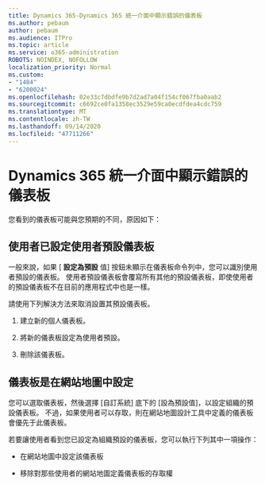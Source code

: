 ```yaml
---
title: Dynamics 365-Dynamics 365 統一介面中顯示錯誤的儀表板
ms.author: pebaum
author: pebaum
ms.audience: ITPro
ms.topic: article
ms.service: o365-administration
ROBOTS: NOINDEX, NOFOLLOW
localization_priority: Normal
ms.custom:
- "1484"
- "6200024"
ms.openlocfilehash: 02e33c7dbdfe9b7d2ad7a04f154cf067fba0aab2
ms.sourcegitcommit: c6692ce0fa1358ec3529e59ca0ecdfdea4cdc759
ms.translationtype: MT
ms.contentlocale: zh-TW
ms.lasthandoff: 09/14/2020
ms.locfileid: "47711266"
---
```

# <a name="wrong-dashboard-shows-in-dynamics-365-unified-interface"></a>Dynamics 365 統一介面中顯示錯誤的儀表板

您看到的儀表板可能與您預期的不同，原因如下：

## <a name="the-user-has-set-a-user-default-dashboard"></a>使用者已設定使用者預設儀表板 

一般來說，如果 [ **設定為預設** 值] 按鈕未顯示在儀表板命令列中，您可以識別使用者預設的儀表板。 使用者預設儀表板會覆寫所有其他的預設儀表板，即使使用者的預設儀表板不在目前的應用程式中也是一樣。

請使用下列解決方法來取消設置其預設儀表板。

1. 建立新的個人儀表板。

2. 將新的儀表板設定為使用者預設。

3. 刪除該儀表板。

## <a name="the-dashboard-is-set-in-the-sitemap"></a>儀表板是在網站地圖中設定

您可以選取儀表板，然後選擇 [自訂系統] 底下的 [設為預設值]，以設定組織的預設儀表板。 不過，如果使用者可以存取，則在網站地圖設計工具中定義的儀表板會優先于此儀表板。

若要讓使用者看到您已設定為組織預設的儀表板，您可以執行下列其中一項操作：

* 在網站地圖中設定該儀表板

* 移除對那些使用者的網站地圖定義儀表板的存取權
